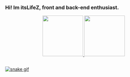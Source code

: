 ### Hi! Im itsLifeZ, front and back-end enthusiast.

<div align="center">
  <a href="https://github.com/ItsLifeZ">
  <img height="130em" src="https://github-readme-stats.vercel.app/api?username=ItsLifeZ&show_icons=true&theme=dark&include_all_commits=true&count_private=true&icon_color=dark"/>
  <img height="130em" src="https://github-readme-stats.vercel.app/api/top-langs/?username=ItsLifeZ&layout=compact&langs_count=7&theme=dark"/>
</div>
  
  ##
  
![snake gif](https://github.com/ItsLifeZ/ItsLifeZ/blob/output/github-contribution-grid-snake.gif)
